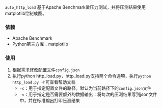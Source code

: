 `auto_http_load` 基于Apache Benchmark做压力测试，并将压测结果使用matplotlib绘制成图。

### 依赖

- Apache Benchmark
- Python第三方库：matplotlib


### 使用

1. 根据需求修改配置文件`config.json`
2. 执行python http_load.py，http_load.py支持两个命令选项，执行`python http_load.py -h`可查看帮助文档
    - `-c`：用于指定配置文件的路径，默认为当前路径下的`config.json`文件
    - `-v`：用于指定是否需要额外的数据输出：将每次的压测结果写到json文件中，并在标准输出打印压测结果